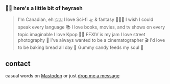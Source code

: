 ### 🤙🏼 here's a little bit of heyraeh
> I'm Canadian, eh 🇨🇦
> I love Sci-fi 🛸 & fantasy 🧚🏻‍♂️ 
> I wish I could speak every language 📚
> I love books, movies, and tv shows on every topic imaginable
> I love Kpop 🫶🏻
> FFXIV is my jam 
> I love street photography 📸
> I've always wanted to be a cinematographer 🎬
> I'd love to be baking bread all day 🥨
> Gummy candy feeds my soul 🍬

## contact
casual words on <a rel="me" href="https://mstdn.games/@craftykraken">Mastodon</a> 
or just [drop me a message](tab:https://letterbird.co/heyraeh)
